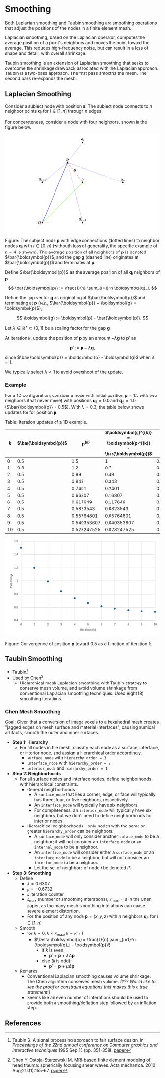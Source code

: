 # Smoothing

Both Laplacian smoothing and Taubin smoothing are smoothing operations that adjust the positions of the nodes in a finite element mesh.

Laplacian smoothing, based on the Laplacian operator, computes the average position of a point's neighbors and moves the point toward the average.  This reduces high-frequency noise, but can result in a loss of shape and detail, with overall shrinkage.

Taubin smoothing is an extension of Laplacian smoothing that seeks to overcome the shrinkage drawback associated with the Laplacian approach.   Taubin is a two-pass approach.  The first pass smooths the mesh.  The second pass re-expands the mesh.

## Laplacian Smoothing

Consider a subject node with position $\boldsymbol{p}$.  The subject node connects to $n$ neighbor points $\boldsymbol{q}_i$ for $i \in [1, n]$ through $n$ edges. 

For concereteness, consider a node with four neighbors, shown in the figure below.

![node_p_q](node_p_q.png)

Figure: The subject node $\boldsymbol{p}$ with edge connections (dotted lines) to neighbor nodes $\boldsymbol{q}_i$ with $i \in [0, n]$ (withouth loss of generality, the specific example of $n=4$ is shown).  The average position of all neighbors of $\boldsymbol{p}$ is denoted $\bar{\boldsymbol{p}}$, and the gap $\boldsymbol{g}$ (dashed line) originates at $\bar{\boldsymbol{p}}$ and terminates at $\boldsymbol{p}$.

Define $\bar{\boldsymbol{p}}$ as the average position of all $\boldsymbol{q}_i$ neighbors of $\boldsymbol{p}$

$$ \bar{\boldsymbol{p}} := \frac{1}{n} \sum_{i=1}^n \boldsymbol{q}_i.  $$

Define the gap vector $\boldsymbol{g}$ as originating at $\bar{\boldsymbol{p}}$ and terminating at $\boldsymbol{p}$ (*viz.*, $\bar{\boldsymbol{p}} + \boldsymbol{g} = \boldsymbol{p}$),

$$ \boldsymbol{g} := \boldsymbol{p} - \bar{\boldsymbol{p}}. $$

Let $\lambda \in \mathbb{R}^+ \subset (0, 1)$ be a scaling factor for the gap $\boldsymbol{g}$.

At iteration $k$, update the position of $\boldsymbol{p}$ by an amount $-\lambda \boldsymbol{g}$ to $\boldsymbol{p}'$ as

$$ \boldsymbol{p}' := \boldsymbol{p} - \lambda \boldsymbol{g}, $$

since $\bar{\boldsymbol{p}} = \boldsymbol{p} - \boldsymbol{g}$ when $\lambda = 1$.

We typically select $\lambda < 1$ to avoid overshoot of the update.  

### Example

For a 1D configuration, consider a node with initial position $\boldsymbol{p} = 1.5$ with two neighbors (that never move) with positions $\boldsymbol{q}_1 = 0.0$ and $\boldsymbol{q}_2 = 1.0$ ($\bar{\boldsymbol{p}} = 0.5$).  With $\lambda = 0.3$, the table below shows updates for for position $\boldsymbol{p}$.

Table: Iteration updates of a 1D example.

$k$ | $\bar{\boldsymbol{p}}$ | $\boldsymbol{p}^{(k)}$ | $\boldsymbol{g}^{(k)} = \boldsymbol{p}^{(k)} - \bar{\boldsymbol{p}}$ | $\lambda \boldsymbol{g}^{(k)}$
--- | --- | --- | --- | ---
0 | 0.5 | 1.5 | 1 | 0.3
1 | 0.5 | 1.2 | 0.7 | 0.21
2 | 0.5 | 0.99 | 0.49 | 0.147
3 | 0.5 | 0.843 | 0.343 | 0.1029
4 | 0.5 | 0.7401 | 0.2401 | 0.07203
5 | 0.5 | 0.66807 | 0.16807 | 0.050421
6 | 0.5 | 0.617649 | 0.117649 | 0.0352947
7 | 0.5 | 0.5823543 | 0.0823543 | 0.02470629
8 | 0.5 | 0.55764801 | 0.05764801 | 0.017294403
9 | 0.5 | 0.540353607 | 0.040353607 | 0.012106082
10 | 0.5 | 0.528247525 | 0.028247525 | 0.008474257

![laplace_smoothing.png](laplace_smoothing.png)

Figure: Convergence of position $\boldsymbol{p}$ toward $0.5$ as a function of iteration $k$.

## Taubin Smoothing

* Taubin[^Taubin_1995]
* Used by Chen[^Chen_2010]
  * Hierarchical mesh Laplacian smoothing with Taubin strategy to conserve mesh volume, and avoid volume shrinkage from conventional Laplacian smoothing techniques. Used eight (8) smoothing iterations.

### Chen Mesh Smoothing

Goal: Given that a conversion of image voxels to a hexahedral mesh creates "jagged edges on mesh surface and material interfaces", causing numical artifacts, smooth the outer and inner surfaces.

* **Step 1: Hierarchy**
  * For all nodes in the mesh, classify each node as a surface, interface, or interior node, and assign a hierarchical order accordingly,
    * `surface_node` with `hierarchy_order = 3`
    * `interface_node` with `hierarchy_order = 2`
    * `interior_node` and `hierarchy_order = 1`
* **Step 2: Neighborhoods**
  * For all surface nodes and interface nodes, define neighborhoods with hierarchical constraints.
    * General neighborhoods
      * A `surface_node` that lies a corner, edge, or face will typically has three, four, or five neighbors, respectively.
      * An `interface_node` will typically have six neighbors.
      * For completeness, an `interior_node` will typically have six neighbors, but we don't need to define neighborhoods for interior nodes.
    * Hierarchical neighborhoods - only nodes with the same or greater `hierarchy_order` can be neighbors.
      * A `surface_node` will only consider another `suface_node` to be a neighbor; it will not consider an `interface_node` or an `internal_node` to be a neighbor.
      * An `interface_node` will consider either a `surface_node` or an `interface_node` to be a neighbor, but will not consider an `interior_node` to be a neighbor.
      * Let the set of neighbors of node $i$ be denoted $i*$.
* **Step 3: Smoothing**
  * Define
    * $\lambda = 0.6307$
    * $\mu = -0.6732$
    * $k$ iteration counter
    * $k_{\max}$ (number of smoothing interations), $k_{\max}=8$ in the Chen paper, as too many mesh smoothing interations can cause severe element distortion.
    * For the position of any node $\boldsymbol{p} = (x, y, z)$ with $n$ neighbors $\boldsymbol{q}_i$, for $i \in [1, n]$
  * Smooth
    * for $k=0, k<k_{\max}, k = k+1$
      * $\Delta \boldsymbol{p} = \frac{1}{n} \sum_{i=1}^n (\boldsymbol{q}_i - \boldsymbol{p})$
        * if $k$ is even:
          * $\boldsymbol{p}' = \boldsymbol{p} + \lambda \Delta \boldsymbol{p}$
        * else ($k$ is odd):
          * $\boldsymbol{p}' = \boldsymbol{p} + \mu \Delta \boldsymbol{p}$
  * Remarks
    * Conventional Laplacian smoothing causes volume shrinkage.  The Chen algorithm conserves mesh volume.  *(??? Would like to see the proof or constraint equations that makes this a true statement.)*
    * Seems like an even number of interations should be used to provide both a smoothing/deflation step followed by an inflation step.

## References

[^Taubin_1995]: Taubin G. A signal processing approach to fair surface design. In *Proceedings of the 22nd annual conference on Computer graphics and interactive techniques* 1995 Sep 15 (pp. 351-358). [paper](https://dl.acm.org/doi/pdf/10.1145/218380.218473)

[^Chen_2010]: Chen Y, Ostoja-Starzewski M. MRI-based finite element modeling of head trauma: spherically focusing shear waves. Acta mechanica. 2010 Aug;213(1):155-67. [paper](https://link.springer.com/content/pdf/10.1007/s00707-009-0274-0.pdf)

